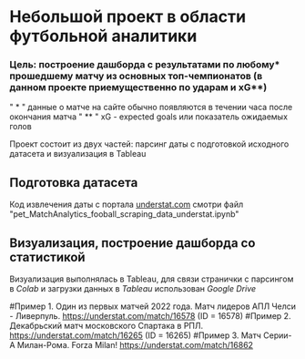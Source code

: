 # Небольшой проект в области футбольной аналитики

### Цель: построение дашборда с результатами по любому* прошедшему матчу из основных топ-чемпионатов (в данном проекте приемущественно по ударам и xG**)

" * " данные о матче на сайте обычно появляются в течении часа после окончания матча
" ** " xG - expected goals или показатель ожидаемых голов


Проект состоит из двух частей: парсинг даты с подготовкой исходного датасета и визуализация в Tableau



## Подготовка датасета 

Код извлечения даты с портала [understat.com](https://understat.com/) смотри файл "pet_MatchAnalytics_fooball_scraping_data_understat.ipynb" 

## Визуализация, построение дашборда со статистикой

Визуализация выполнялась в Tableau, для связи странички с парсингом в *Colab* и загрузки данных в *Tableau* использован *Google Drive* 

#Пример 1. Один из первых матчей 2022 года. Матч лидеров АПЛ Челси - Ливерпуль. https://understat.com/match/16578 (ID = 16578)
#Пример 2. Декабрьский матч московского Спартака в РПЛ. https://understat.com/match/16265 (ID = 16265)
#Пример 3. Матч Серии-А Милан-Рома. Forza Milan!  https://understat.com/match/16862


